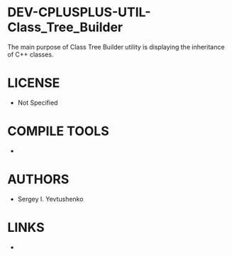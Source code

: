 DEV-CPLUSPLUS-UTIL-Class_Tree_Builder
=====================================

The main purpose of Class Tree Builder utility is displaying the inheritance of C++ classes.


LICENSE
===============
* Not Specified

COMPILE TOOLS
===============
* 

AUTHORS
===============
* Sergey I. Yevtushenko

LINKS
===============
* 
